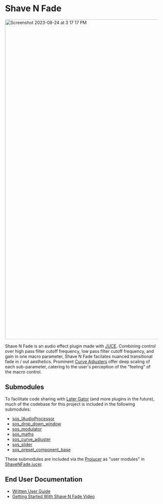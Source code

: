 # Shave N Fade

<img width="1053" alt="Screenshot 2023-08-24 at 3 17 17 PM" src="https://github.com/MasonSelf/SynthsOfSelf_ShaveNFade/assets/55724853/828f3241-6af2-440b-862b-ef58a6a53965">

Shave N Fade is an audio effect plugin made with [JUCE](https://github.com/juce-framework/JUCE).
Combining control over high pass filter cutoff frequency, low pass filter cutoff frequency, and gain 
in one macro parameter, Shave N Fade facilates nuanced transitional fade in / out aesthetics.
Prominent [Curve Adjusters](https://github.com/MasonSelf/sos_curve_adjuster) offer deep scaling of each sub-parameter, catering to the
user's perception of the "feeling" of the macro control.
## Submodules

To facilitate code sharing with [Later Gator](https://github.com/MasonSelf/SynthsOfSelf_LaterGator) 
(and more plugins in the future), much of the codebase for this project is 
included in the following submodules:
* [sos_IAudioProcessor](https://github.com/MasonSelf/sos_IAudioProcessor)
* [sos_drop_down_window](https://github.com/MasonSelf/sos_drop_down_window)
* [sos_modulator](https://github.com/MasonSelf/sos_modulator)
* [sos_maths](https://github.com/MasonSelf/sos_maths)
* [sos_curve_adjuster](https://github.com/MasonSelf/sos_curve_adjuster)
* [sos_slider](https://github.com/MasonSelf/sos_sliders)
* [sos_preset_component_base](https://github.com/MasonSelf/sos_preset_component_base)

These submodules are included via the [Projucer](https://docs.juce.com/master/tutorial_new_projucer_project.html) as 
"user modules" in [ShaveNFade.jucer](https://github.com/MasonSelf/SynthsOfSelf_ShaveNFade/blob/main/ShaveNFade.jucer).

## End User Documentation

* [Written User Guide](https://www.masonself.com/shave-n-fade-manual)
* [Getting Started With Shave N Fade Video](https://youtu.be/bpdqnYLYeSA?si=Cu8Pf6Jlh2fLtvQu)





